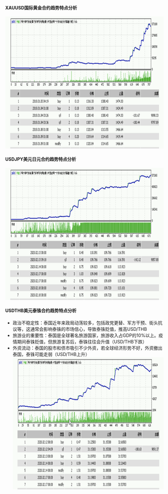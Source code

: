 #### XAUUSD国际黄金合约趋势特点分析
<img src="images/XAUUSD.png" style="height:420px;width:100%;"></img>
#### USDJPY美元日元合约趋势特点分析
<img src="images/USDJPY.png" style="height:420px;width:100%;"></img>
#### USDTHB美元泰铢合约趋势特点分析
- 政治不稳定性：泰国近年来政局动荡较多，包括政党更替、军方干预、街头抗议等，这通常会影响泰铢的市场信心，导致泰铢贬值，推高USD/THB
- 旅游业的重要性：泰国是全球著名旅游国家，旅游收入占GDP的10%以上。疫情期间泰铢贬值，但旅游复苏后，泰铢往往会升值（USD/THB下跌）
- 外资流动：泰国的股市和债市吸引不少外资，若全球经济形势不好，外资撤出泰国，泰铢可能走弱（USD/THB上升）  
<img src="images/USDTHB.png" style="height:420px;width:100%;"></img>
